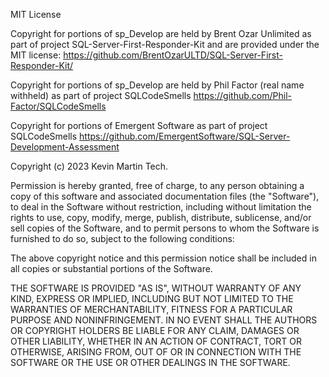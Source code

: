 MIT License
 
Copyright for portions of sp_Develop are held by Brent Ozar Unlimited as part of project 
SQL-Server-First-Responder-Kit and are provided under the MIT license: 
https://github.com/BrentOzarULTD/SQL-Server-First-Responder-Kit/

Copyright for portions of sp_Develop are held by Phil Factor (real name withheld) as part of project 
SQLCodeSmells https://github.com/Phil-Factor/SQLCodeSmells

Copyright for portions of Emergent Software as part of project 
SQLCodeSmells https://github.com/EmergentSoftware/SQL-Server-Development-Assessment
 
Copyright (c) 2023 Kevin Martin Tech.
 
Permission is hereby granted, free of charge, to any person obtaining a copy of this software and associated documentation files (the "Software"), to deal in the Software without restriction, including without limitation the rights to use, copy, modify, merge, publish, distribute, sublicense, and/or sell copies of the Software, and to permit persons to whom the Software is furnished to do so, subject to the following conditions:

 The above copyright notice and this permission notice shall be included in all copies or substantial portions of the Software.
 
 THE SOFTWARE IS PROVIDED "AS IS", WITHOUT WARRANTY OF ANY KIND, EXPRESS OR IMPLIED, INCLUDING BUT NOT LIMITED TO THE WARRANTIES OF MERCHANTABILITY, FITNESS FOR A PARTICULAR PURPOSE AND NONINFRINGEMENT. IN NO EVENT SHALL THE AUTHORS OR COPYRIGHT HOLDERS BE LIABLE FOR ANY CLAIM, DAMAGES OR OTHER LIABILITY, WHETHER IN AN ACTION OF CONTRACT, TORT OR OTHERWISE, ARISING FROM, OUT OF OR IN CONNECTION WITH THE SOFTWARE OR THE USE OR OTHER DEALINGS IN THE SOFTWARE.